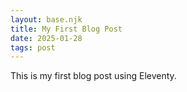 ```yaml
---
layout: base.njk
title: My First Blog Post
date: 2025-01-28
tags: post
---
```


This is my first blog post using Eleventy.
